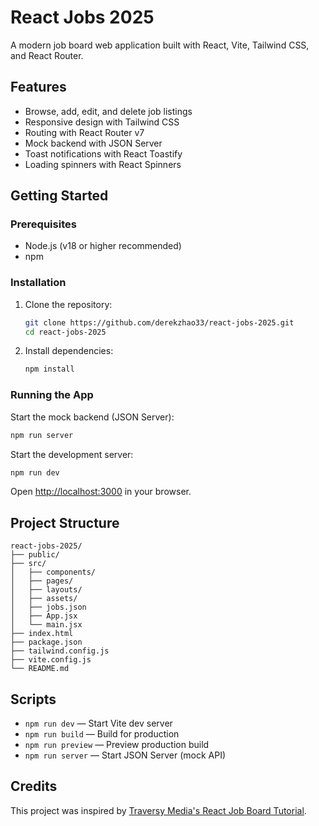 # React Jobs 2025

A modern job board web application built with React, Vite, Tailwind CSS, and React Router.

## Features
- Browse, add, edit, and delete job listings
- Responsive design with Tailwind CSS
- Routing with React Router v7
- Mock backend with JSON Server
- Toast notifications with React Toastify
- Loading spinners with React Spinners

## Getting Started

### Prerequisites
- Node.js (v18 or higher recommended)
- npm

### Installation
1. Clone the repository:
	```bash
	git clone https://github.com/derekzhao33/react-jobs-2025.git
	cd react-jobs-2025
	```
2. Install dependencies:
	```bash
	npm install
	```

### Running the App
Start the mock backend (JSON Server):
```bash
npm run server
```

Start the development server:
```bash
npm run dev
```

Open [http://localhost:3000](http://localhost:3000) in your browser.

## Project Structure
```
react-jobs-2025/
├── public/
├── src/
│   ├── components/
│   ├── pages/
│   ├── layouts/
│   ├── assets/
│   ├── jobs.json
│   ├── App.jsx
│   └── main.jsx
├── index.html
├── package.json
├── tailwind.config.js
├── vite.config.js
└── README.md
```

## Scripts
- `npm run dev` — Start Vite dev server
- `npm run build` — Build for production
- `npm run preview` — Preview production build
- `npm run server` — Start JSON Server (mock API)

## Credits
This project was inspired by [Traversy Media's React Job Board Tutorial](https://youtu.be/LDB4uaJ87e0?si=Tstutm-Mi0Tdr_Ne).

